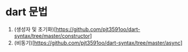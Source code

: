 # dart 문법

1. (생성자 및 초기화)[https://github.com/pjt3591oo/dart-syntax/tree/master/constructor]
2. (비동기)[https://github.com/pjt3591oo/dart-syntax/tree/master/async]